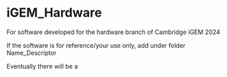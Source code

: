 # iGEM_Hardware
For software developed for the hardware branch of Cambridge iGEM 2024

If the software is for reference/your use only, add under folder Name_Descriptor

Eventually there will be a 